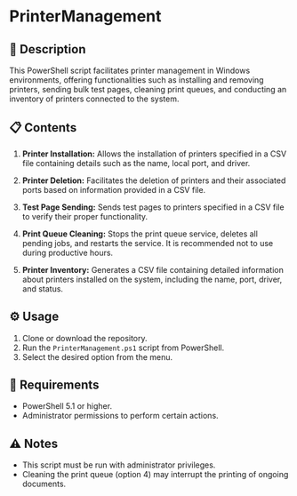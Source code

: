 # PrinterManagement

## 🚀 Description
This PowerShell script facilitates printer management in Windows environments, offering functionalities such as installing and removing printers, sending bulk test pages, cleaning print queues, and conducting an inventory of printers connected to the system.

## 📋 Contents
1. **Printer Installation:** Allows the installation of printers specified in a CSV file containing details such as the name, local port, and driver.
   
2. **Printer Deletion:** Facilitates the deletion of printers and their associated ports based on information provided in a CSV file.
   
3. **Test Page Sending:** Sends test pages to printers specified in a CSV file to verify their proper functionality.
   
4. **Print Queue Cleaning:** Stops the print queue service, deletes all pending jobs, and restarts the service. It is recommended not to use during productive hours.
   
5. **Printer Inventory:** Generates a CSV file containing detailed information about printers installed on the system, including the name, port, driver, and status.

## ⚙️ Usage
1. Clone or download the repository.
2. Run the `PrinterManagement.ps1` script from PowerShell.
3. Select the desired option from the menu.

## 📝 Requirements
- PowerShell 5.1 or higher.
- Administrator permissions to perform certain actions.

## ⚠️ Notes
- This script must be run with administrator privileges.
- Cleaning the print queue (option 4) may interrupt the printing of ongoing documents.
